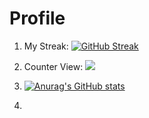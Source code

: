 # Profile
1. My Streak:
[![GitHub Streak](https://github-readme-streak-stats.herokuapp.com/?user=LeMinh22621&color=black)](https://git.io/streak-stats)

2. Counter View:
![](https://komarev.com/ghpvc/?username=LeMinh22621&color=green)
3. [![Anurag's GitHub stats](https://github-readme-stats.vercel.app/api?username=LeMinh22621)](https://github.com/anuraghazra/github-readme-stats)
4. 
